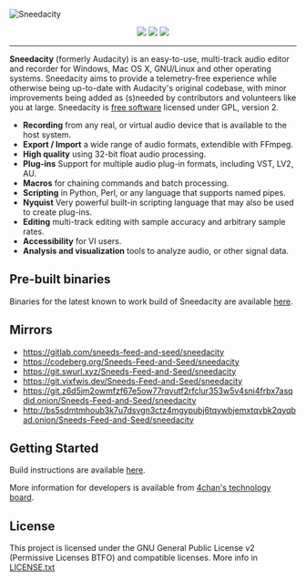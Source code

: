 ![Sneedacity](https://i.ibb.co/ZcCxtsB/sneeddabphones.gif)
<p align="center">
<!--<a href="https://github.com/Sneeds-Feed-and-Seed/sneedacity/releases" alt="GitHub release"><img src="https://img.shields.io/github/release/Sneeds-feed-and-Seed/sneedacity.svg"></a>-->
<a href="https://github.com/Sneeds-Feed-and-Seed/sneedacity/actions" alt="Build Status"><img src="https://github.com/Sneeds-Feed-and-Seed/sneedacity/actions/workflows/cmake_build.yml/badge.svg?branch=master&event=push"></a>
<a href="https://matrix.to/#/#sneedacity:matrix.org" alt="Matrix room"><img src="https://img.shields.io/badge/matrix-%23sneedacity:matrix.org-brightgreen.svg"></a>
<a href="https://web.libera.chat/#sneedacity" alt="Libera.chat channel"><img src="https://img.shields.io/badge/libera.chat-%23sneedacity-brightgreen.svg"></a>
</p>

---

**Sneedacity** (formerly Audacity) is an easy-to-use, multi-track audio editor and recorder for Windows, Mac OS X, GNU/Linux and other operating systems. Sneedacity aims to provide a telemetry-free experience while otherwise being up-to-date with Audacity's original codebase, with minor improvements being added as (s)needed by contributors and volunteers like you at large. Sneedacity is [free software](https://www.gnu.org/philosophy/free-sw.html) licensed under GPL, version 2.

- **Recording** from any real, or virtual audio device that is available to the host system.
- **Export / Import** a wide range of audio formats, extendible with FFmpeg.
- **High quality** using 32-bit float audio processing.
- **Plug-ins** Support for multiple audio plug-in formats, including VST, LV2, AU.
- **Macros** for chaining commands and batch processing.
- **Scripting** in Python, Perl, or any language that supports named pipes.
- **Nyquist** Very powerful built-in scripting language that may also be used to create plug-ins.
- **Editing** multi-track editing with sample accuracy and arbitrary sample rates.
- **Accessibility** for VI users.
- **Analysis and visualization** tools to analyze audio, or other signal data.

## Pre-built binaries

Binaries for the latest known to work build of Sneedacity are available [here](https://nightly.link/Sneeds-Feed-and-Seed/sneedacity/actions/runs/1012473619).

## Mirrors

- https://gitlab.com/sneeds-feed-and-seed/sneedacity
- https://codeberg.org/Sneeds-Feed-and-Seed/sneedacity
- https://git.swurl.xyz/Sneeds-Feed-and-Seed/sneedacity
- https://git.vixfwis.dev/Sneeds-Feed-and-Seed/sneedacity
- https://git.z6d5jm2owmfzf67e5ow77rqvutf2rfclur353w5v4sni4frbx7asqdid.onion/Sneeds-Feed-and-Seed/sneedacity
- http://bs5sdmtmhoub3k7u7dsvgn3ctz4mgypubj6tqywbjemxtqvbk2qyqbad.onion/Sneeds-Feed-and-Seed/sneedacity

## Getting Started

Build instructions are available [here](BUILDING.md).

More information for developers is available from [4chan's technology board](https://boards.4channel.org/g/sneed).

## License

This project is licensed under the GNU General Public License v2 (Permissive Licenses BTFO) and compatible licenses. More info in [LICENSE.txt](https://github.com/Sneeds-Feed-and-Seed/sneedacity/blob/master/LICENSE.txt)

